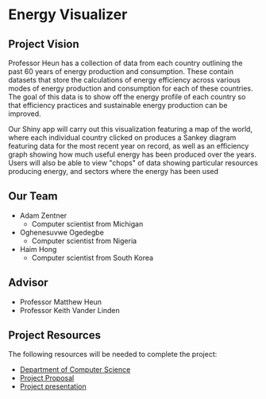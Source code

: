 # Energy Visualizer
## Project Vision
 Professor Heun has a collection of data from each country outlining the past 60 years of energy production and consumption. These contain datasets that store the calculations of energy efficiency across various modes of energy production and consumption for each of these countries. The goal of this data is to show off the energy profile of each country so that efficiency practices and sustainable energy production can be improved.

 Our Shiny app will carry out this visualization featuring a map of the world, where each individual country clicked on produces a Sankey diagram featuring data for the most recent year on record, as well as an efficiency graph showing how much useful energy has been produced over the years. Users will also be able to view "chops" of data showing particular resources producing energy, and sectors where the energy has been used

## Our Team
- Adam Zentner
  - Computer scientist from Michigan
- Oghenesuvwe Ogedegbe
  - Computer scientist from Nigeria
- Haim Hong
  - Computer scientist from South Korea

## Advisor
- Professor Matthew Heun
- Professor Keith Vander Linden

## Project Resources
The following resources will be needed to complete the project:
- [Department of Computer Science](https://computing.calvin.edu)
- [Project Proposal](https://calvincollege-my.sharepoint.com/:w:/r/personal/oko2_calvin_edu/_layouts/15/Doc.aspx?sourcedoc=%7B9064C99F-495B-4A7E-9517-F865CAD56DA2%7D&file=Project%20Proposal%20Edit.docx&action=default&mobileredirect=true)
- [Project presentation](https://calvincollege-my.sharepoint.com/:p:/g/personal/aez9_calvin_edu/ERZf3xa8Ie5DjHm4XAh4IwkBfPGEJhqRG3sHBYIVlLl1rg?e=ZLigia)
